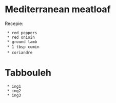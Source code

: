 # Mediterranean meatloaf

Recepie:
     
     * red peppers
     * red onioin
     * ground lamb
     * 1 tbsp cumin
     * coriandre

# Tabbouleh
     
     * ing1
     * ing2
     * ing3
     

     